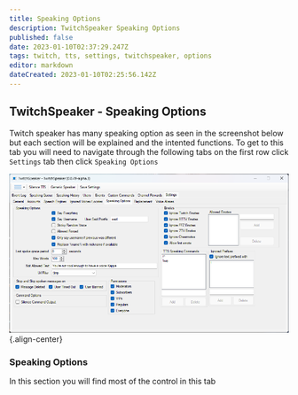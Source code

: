 ```yaml
---
title: Speaking Options
description: TwitchSpeaker Speaking Options 
published: false
date: 2023-01-10T02:37:29.247Z
tags: twitch, tts, settings, twitchspeaker, options
editor: markdown
dateCreated: 2023-01-10T02:25:56.142Z
---
```


##  TwitchSpeaker - Speaking Options 

Twitch speaker has many speaking option as seen in the screenshot below but each section will be explained and the intented functions. To get to this tab you will need to navigate through the following tabs on the first row click `Settings` tab then click `Speaking Options` 

![tts-speakingoptions.png](/twitchspeaker/tabs/settings/speaking-options/tts-speakingoptions.png){.align-center}

### Speaking Options 

In this section you will find most of the control in this tab 